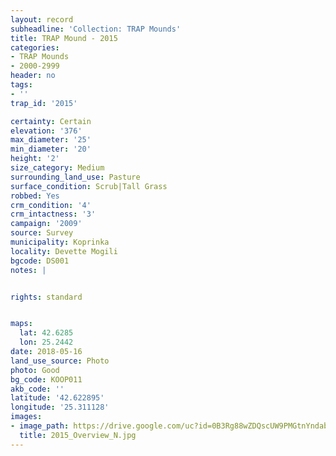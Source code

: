 ```yaml
---
layout: record
subheadline: 'Collection: TRAP Mounds'
title: TRAP Mound - 2015
categories:
- TRAP Mounds
- 2000-2999
header: no
tags:
- ''
trap_id: '2015'

certainty: Certain
elevation: '376'
max_diameter: '25'
min_diameter: '20'
height: '2'
size_category: Medium
surrounding_land_use: Pasture
surface_condition: Scrub|Tall Grass
robbed: Yes
crm_condition: '4'
crm_intactness: '3'
campaign: '2009'
source: Survey
municipality: Koprinka
locality: Devette Mogili
bgcode: DS001
notes: |


rights: standard


maps:
  lat: 42.6285
  lon: 25.2442
date: 2018-05-16
land_use_source: Photo
photo: Good
bg_code: KOOP011
akb_code: ''
latitude: '42.622895'
longitude: '25.311128'
images:
- image_path: https://drive.google.com/uc?id=0B3Rg88wZDQscUW9PMGtnYndabGM
  title: 2015_Overview_N.jpg
---
```

